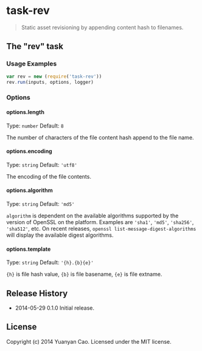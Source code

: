 # task-rev
> Static asset revisioning by appending content hash to filenames.

## The "rev" task

### Usage Examples

```js
var rev = new (require('task-rev'))
rev.run(inputs, options, logger)
```

### Options

#### options.length
Type: `number`
Default: `8`

The number of characters of the file content hash append to the file name.

#### options.encoding
Type: `string`
Default: `'utf8'`

The encoding of the file contents.

#### options.algorithm
Type: `string`
Default: `'md5'`

`algorithm` is dependent on the available algorithms supported by the version of OpenSSL on the platform. Examples are `'sha1'`, `'md5'`, `'sha256'`, `'sha512'`, etc. On recent releases, `openssl list-message-digest-algorithms` will display the available digest algorithms.

#### options.template
Type: `string`
Default: `'{h}.{b}{e}'`

`{h}` is file hash value, `{b}` is file basename, `{e}` is file extname.

## Release History
* 2014-05-29 0.1.0 Initial release.

## License
Copyright (c) 2014 Yuanyan Cao. Licensed under the MIT license.
